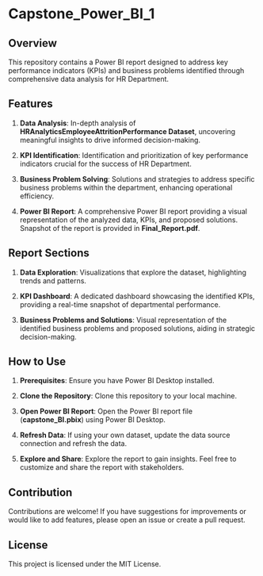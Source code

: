 # Capstone_Power_BI_1
## Overview
This repository contains a Power BI report designed to address key performance indicators (KPIs) and business problems identified through comprehensive data analysis for HR Department.

## Features
1. **Data Analysis**: In-depth analysis of **HRAnalyticsEmployeeAttritionPerformance Dataset**, uncovering meaningful insights to drive informed decision-making.

2. **KPI Identification**: Identification and prioritization of key performance indicators crucial for the success of HR Department.

3. **Business Problem Solving**: Solutions and strategies to address specific business problems within the department, enhancing operational efficiency.

4. **Power BI Report**: A comprehensive Power BI report providing a visual representation of the analyzed data, KPIs, and proposed solutions. Snapshot of the report is provided in **Final_Report.pdf**.

## Report Sections
1. **Data Exploration**: Visualizations that explore the dataset, highlighting trends and patterns.

2. **KPI Dashboard**: A dedicated dashboard showcasing the identified KPIs, providing a real-time snapshot of departmental performance.

3. **Business Problems and Solutions**: Visual representation of the identified business problems and proposed solutions, aiding in strategic decision-making.

## How to Use
1. **Prerequisites**: Ensure you have Power BI Desktop installed.

2. **Clone the Repository**: Clone this repository to your local machine.

3. **Open Power BI Report**: Open the Power BI report file (**capstone_BI.pbix**) using Power BI Desktop.

4. **Refresh Data**: If using your own dataset, update the data source connection and refresh the data.

5. **Explore and Share**: Explore the report to gain insights. Feel free to customize and share the report with stakeholders.

## Contribution
Contributions are welcome! If you have suggestions for improvements or would like to add features, please open an issue or create a pull request.

## License
This project is licensed under the MIT License.
